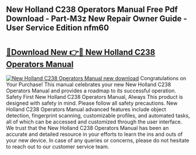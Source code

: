## New Holland C238 Operators Manual Free Pdf Download - Part-M3z New Repair Owner Guide - User Service Edition nfm60

# <h2><a href="http://bc89459.oget.top/?id=New+Holland+C238+Operators+Manual">🔗Download New 👉🔴 New Holland C238 Operators Manual</a></h2>

[![New Holland C238 Operators Manual new download](https://i.imgur.com/5g1atiW.png)](http://bc89459.oget.top/?id=New+Holland+C238+Operators+Manual)
Congratulations on Your Purchase! This manual celebrates your new New Holland C238 Operators Manual and provides a roadmap to its successful operation. Safety First New Holland C238 Operators Manual, Always This product is designed with safety in mind. Please follow all safety precautions. New Holland C238 Operators Manual advanced features include object detection, fingerprint scanning, customizable profiles, and automated tasks, all of which can be accessed and customized through the user interface. We trust that the New Holland C238 Operators Manual has been an accurate and detailed resource in your efforts to learn the ins and outs of your new device. In case of any queries or concerns, please do not hesitate to reach out to our customer service team.
